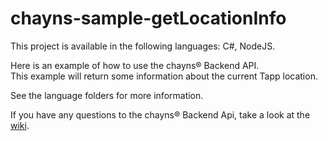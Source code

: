 # chayns-sample-getLocationInfo

This project is available in the following languages: C#, NodeJS.

Here is an example of how to use the chayns® Backend API.<br>
This example will return some information about the current Tapp location.

See the language folders for more information.

If you have any questions to the chayns® Backend Api, take a look at the [wiki](https://github.com/TobitSoftware/chayns-backend/wiki).